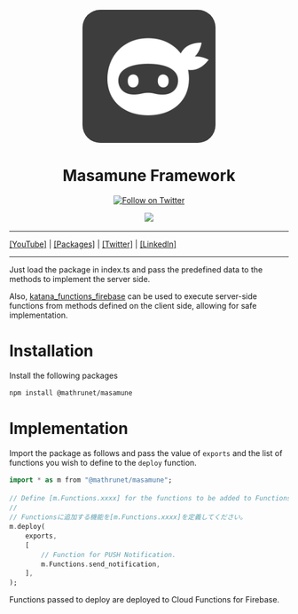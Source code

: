 <p align="center">
  <a href="https://mathru.net">
    <img width="240px" src="https://raw.githubusercontent.com/mathrunet/node_masamune/main/.github/images/icon.png" alt="Masamune logo" style="border-radius: 32px"s><br/>
  </a>
  <h1 align="center">Masamune Framework</h1>
</p>

<p align="center">
  <a href="https://twitter.com/mathru">
    <img src="https://img.shields.io/twitter/follow/mathru.svg?colorA=1da1f2&colorB=&label=Follow%20on%20Twitter&style=flat-square" alt="Follow on Twitter" />
  </a>
</p>

<p align="center">
  <a href="https://www.buymeacoffee.com/mathru"><img src="https://img.buymeacoffee.com/button-api/?text=Buy me a coffee&emoji=&slug=mathru&button_colour=FF5F5F&font_colour=ffffff&font_family=Poppins&outline_colour=000000&coffee_colour=FFDD00" width="136" /></a>
</p>

---

[[YouTube]](https://www.youtube.com/c/mathrunetchannel) | [[Packages]](https://pub.dev/publishers/mathru.net/packages) | [[Twitter]](https://twitter.com/mathru) | [[LinkedIn]](https://www.linkedin.com/in/mathrunet/)

---

Just load the package in index.ts and pass the predefined data to the methods to implement the server side.

Also, [katana_functions_firebase](https://pub.dev/packages/katana_functions_firebase/score) can be used to execute server-side functions from methods defined on the client side, allowing for safe implementation.

# Installation

Install the following packages

```bash
npm install @mathrunet/masamune
```

# Implementation

Import the package as follows and pass the value of `exports` and the list of functions you wish to define to the `deploy` function.

```dart
import * as m from "@mathrunet/masamune";

// Define [m.Functions.xxxx] for the functions to be added to Functions.
// 
// Functionsに追加する機能を[m.Functions.xxxx]を定義してください。
m.deploy(
    exports,
    [
        // Function for PUSH Notification.
        m.Functions.send_notification,
    ],
);
```

Functions passed to deploy are deployed to Cloud Functions for Firebase.
